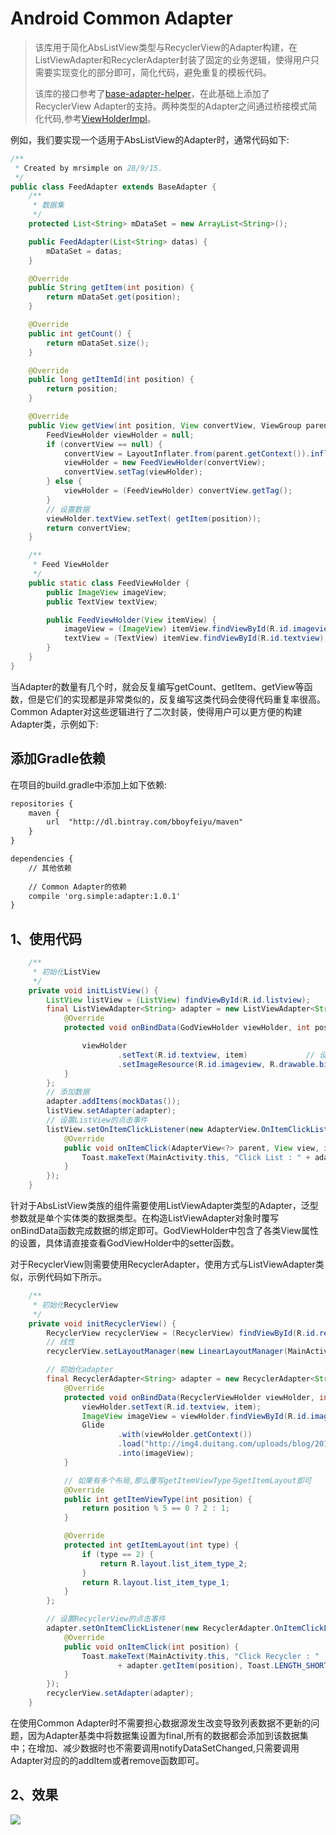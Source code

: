 # Android Common Adapter 

> 该库用于简化AbsListView类型与RecyclerView的Adapter构建，在ListViewAdapter和RecyclerAdapter封装了固定的业务逻辑，使得用户只需要实现变化的部分即可，简化代码，避免重复的模板代码。
> 
> 该库的接口参考了[base-adapter-helper](https://github.com/JoanZapata/base-adapter-helper)，在此基础上添加了RecyclerView Adapter的支持。两种类型的Adapter之间通过桥接模式简化代码,参考[ViewHolderImpl](./app/src/main/java/com/simple/commonadapter/viewholders/ViewHolderImpl.java)。

例如，我们要实现一个适用于AbsListView的Adapter时，通常代码如下: 

```java
/**
 * Created by mrsimple on 28/9/15.
 */
public class FeedAdapter extends BaseAdapter {
    /**
     * 数据集
     */
    protected List<String> mDataSet = new ArrayList<String>();

    public FeedAdapter(List<String> datas) {
        mDataSet = datas;
    }

    @Override
    public String getItem(int position) {
        return mDataSet.get(position);
    }

    @Override
    public int getCount() {
        return mDataSet.size();
    }

    @Override
    public long getItemId(int position) {
        return position;
    }

    @Override
    public View getView(int position, View convertView, ViewGroup parent) {
        FeedViewHolder viewHolder = null;
        if (convertView == null) {
            convertView = LayoutInflater.from(parent.getContext()).inflate(R.layout.list_item_type_1, parent, false);
            viewHolder = new FeedViewHolder(convertView);
            convertView.setTag(viewHolder);
        } else {
            viewHolder = (FeedViewHolder) convertView.getTag();
        }
        // 设置数据
        viewHolder.textView.setText( getItem(position));
        return convertView;
    }

    /**
     * Feed ViewHolder
     */
    public static class FeedViewHolder {
        public ImageView imageView;
        public TextView textView;

        public FeedViewHolder(View itemView) {
            imageView = (ImageView) itemView.findViewById(R.id.imageview);
            textView = (TextView) itemView.findViewById(R.id.textview);
        }
    }
}
```
当Adapter的数量有几个时，就会反复编写getCount、getItem、getView等函数，但是它们的实现都是非常类似的，反复编写这类代码会使得代码重复率很高。Common Adapter对这些逻辑进行了二次封装，使得用户可以更方便的构建Adapter类，示例如下: 

## 添加Gradle依赖

在项目的build.gradle中添加上如下依赖: 

```xml
repositories {
    maven {
        url  "http://dl.bintray.com/bboyfeiyu/maven"
    }
}

dependencies {
	// 其他依赖
	
	// Common Adapter的依赖
    compile 'org.simple:adapter:1.0.1'
}
```

## 1、使用代码

```java
    /**
     * 初始化ListView
     */
    private void initListView() {
        ListView listView = (ListView) findViewById(R.id.listview);
        final ListViewAdapter<String> adapter = new ListViewAdapter<String>(R.layout.list_item_type_1) {
            @Override
            protected void onBindData(GodViewHolder viewHolder, int position, String item) {

                viewHolder
                        .setText(R.id.textview, item)             // 设置文本内容
                        .setImageResource(R.id.imageview, R.drawable.big_smile) ; // 设置图片资源
            }
        };
        // 添加数据
        adapter.addItems(mockDatas());
        listView.setAdapter(adapter);
        // 设置ListView的点击事件
        listView.setOnItemClickListener(new AdapterView.OnItemClickListener() {
            @Override
            public void onItemClick(AdapterView<?> parent, View view, int position, long id) {
                Toast.makeText(MainActivity.this, "Click List : " + adapter.getItem(position), Toast.LENGTH_SHORT).show();
            }
        });
    }
```

针对于AbsListView类族的组件需要使用ListViewAdapter类型的Adapter，泛型参数就是单个实体类的数据类型。在构造ListViewAdapter对象时覆写onBindData函数完成数据的绑定即可。GodViewHolder中包含了各类View属性的设置，具体请直接查看GodViewHolder中的setter函数。

对于RecyclerView则需要使用RecyclerAdapter，使用方式与ListViewAdapter类似，示例代码如下所示。

```java
    /**
     * 初始化RecyclerView
     */
    private void initRecyclerView() {
        RecyclerView recyclerView = (RecyclerView) findViewById(R.id.recyclerview);
        // 线性
        recyclerView.setLayoutManager(new LinearLayoutManager(MainActivity.this));

        // 初始化adapter
        final RecyclerAdapter<String> adapter = new RecyclerAdapter<String>(R.layout.list_item_type_1, mockDatas()) {
            @Override
            protected void onBindData(RecyclerViewHolder viewHolder, int position, String item) {
                viewHolder.setText(R.id.textview, item);
                ImageView imageView = viewHolder.findViewById(R.id.imageview);
                Glide
                        .with(viewHolder.getContext())
                        .load("http://img4.duitang.com/uploads/blog/201402/19/20140219232639_Cda2j.thumb.600_0.jpeg")
                        .into(imageView);
            }

            // 如果有多个布局,那么覆写getItemViewType与getItemLayout即可
            @Override
            public int getItemViewType(int position) {
                return position % 5 == 0 ? 2 : 1;
            }

            @Override
            protected int getItemLayout(int type) {
                if (type == 2) {
                    return R.layout.list_item_type_2;
                }
                return R.layout.list_item_type_1;
            }
        };

        // 设置RecyclerView的点击事件
        adapter.setOnItemClickListener(new RecyclerAdapter.OnItemClickListener() {
            @Override
            public void onItemClick(int position) {
                Toast.makeText(MainActivity.this, "Click Recycler : "
                        + adapter.getItem(position), Toast.LENGTH_SHORT).show();
            }
        });
        recyclerView.setAdapter(adapter);
    }
```

在使用Common Adapter时不需要担心数据源发生改变导致列表数据不更新的问题，因为Adapter基类中将数据集设置为final,所有的数据都会添加到该数据集中；在增加、减少数据时也不需要调用notifyDataSetChanged,只需要调用Adapter对应的的addItem或者remove函数即可。

## 2、效果

![](./images/adapter.gif)

